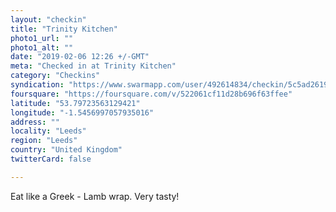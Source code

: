 ```yaml
---
layout: "checkin"
title: "Trinity Kitchen"
photo1_url: ""
photo1_alt: ""
date: "2019-02-06 12:26 +/-GMT"
meta: "Checked in at Trinity Kitchen"
category: "Checkins"
syndication: "https://www.swarmapp.com/user/492614834/checkin/5c5ad261971317002db7ed45"
foursquare: "https://foursquare.com/v/522061cf11d28b696f63ffee"
latitude: "53.79723563129421"
longitude: "-1.5456997057935016"
address: ""
locality: "Leeds"
region: "Leeds"
country: "United Kingdom"
twitterCard: false

---
```

Eat like a Greek - Lamb wrap. Very tasty!
